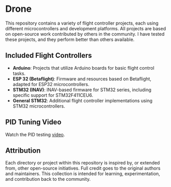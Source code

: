# Drone

This repository contains a variety of flight controller projects, each using different microcontrollers and development platforms. All projects are based on open-source work contributed by others in the community. I have tested these projects, and they perform better than others available.

## Included Flight Controllers

- **Arduino**: Projects that utilize Arduino boards for basic flight control tasks.
- **ESP 32 (Betaflight)**: Firmware and resources based on Betaflight, adapted for ESP32 microcontrollers.
- **STM32 (INAV)**: INAV-based firmware for STM32 series, including specific support for STM32F411CEU6.
- **General STM32**: Additional flight controller implementations using STM32 microcontrollers.

## PID Tuning Video

Watch the PID testing [video](https://www.youtube.com/shorts/iqhbz2A8Tro).

## Attribution

Each directory or project within this repository is inspired by, or extended from, other open-source initiatives. Full credit goes to the original authors and maintainers. This collection is intended for learning, experimentation, and contribution back to the community.
